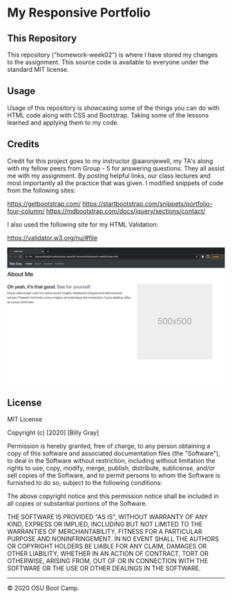 # My Responsive Portfolio

## This Repository

This repository ("homework-week02") is where I have stored my changes to the assignment. This source code is available to everyone under the standard MIT license.

## Usage 

Usage of this repository is showcasing some of the things you can do with HTML code along with CSS and Bootstrap. Taking some of the lessons learned and applying them to my code. 


## Credits

Credit for this project goes to my instructor @aaronjewell, my TA's along with my fellow peers from Group - 5 for answering questions. They all assist me with my assignment. By posting helpful links, our class lectures and most importantly all the practice that was given. 
I modified snippets of code from the following sites:

https://getbootstrap.com/
https://startbootstrap.com/snippets/portfolio-four-column/
https://mdbootstrap.com/docs/jquery/sections/contact/

I also used the following site for my HTML Validation:

https://validator.w3.org/nu/#file

![Sample-Photo](https://github.com/NasGenius/homework-week2/blob/master/images/Screen%20Shot%202020-10-24%20at%2011.07.15%20PM.png)

## License

MIT License

Copyright (c) [2020] [Billy Gray]

Permission is hereby granted, free of charge, to any person obtaining a copy
of this software and associated documentation files (the "Software"), to deal
in the Software without restriction, including without limitation the rights
to use, copy, modify, merge, publish, distribute, sublicense, and/or sell
copies of the Software, and to permit persons to whom the Software is
furnished to do so, subject to the following conditions:

The above copyright notice and this permission notice shall be included in all
copies or substantial portions of the Software.

THE SOFTWARE IS PROVIDED "AS IS", WITHOUT WARRANTY OF ANY KIND, EXPRESS OR
IMPLIED, INCLUDING BUT NOT LIMITED TO THE WARRANTIES OF MERCHANTABILITY,
FITNESS FOR A PARTICULAR PURPOSE AND NONINFRINGEMENT. IN NO EVENT SHALL THE
AUTHORS OR COPYRIGHT HOLDERS BE LIABLE FOR ANY CLAIM, DAMAGES OR OTHER
LIABILITY, WHETHER IN AN ACTION OF CONTRACT, TORT OR OTHERWISE, ARISING FROM,
OUT OF OR IN CONNECTION WITH THE SOFTWARE OR THE USE OR OTHER DEALINGS IN THE
SOFTWARE.

---
© 2020 OSU Boot Camp.


